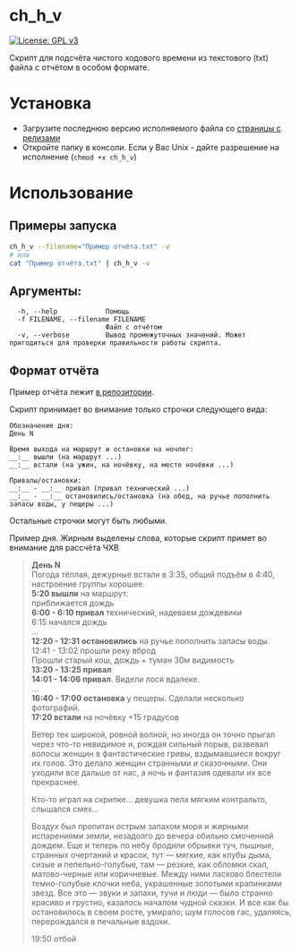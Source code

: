 # ch_h_v

[![License: GPL v3](https://img.shields.io/badge/License-GPLv3-blue.svg)](https://www.gnu.org/licenses/gpl-3.0)

Cкрипт для подсчёта чистого ходового времени из текстового (txt) файла с отчётом в особом формате.  

# Установка

- Загрузите последнюю версию исполняемого файла со [страницы с релизами](https://github.com/nevenkitasuno/ch_h_v/releases)
- Откройте папку в консоли. Если у Вас Unix - дайте разрешение на исполнение (`chmod +x ch_h_v`)

# Использование
  
## Примеры запуска  
```sh
ch_h_v --filename="Пример отчёта.txt" -v  
# или  
cat "Пример отчёта.txt" | ch_h_v -v  
```  

## Аргументы:  
```
  -h, --help            Помощь  
  -f FILENAME, --filename FILENAME  
                        Файл с отчётом  
  -v, --verbose         Вывод промежуточных значений. Может пригодиться для проверки правильности работы скрипта.  
```

## Формат отчёта

Пример отчёта лежит [в репозитории](<https://github.com/nevenkitasuno/ch_h_v/blob/main/Пример отчёта.txt>).  

Скрипт принимает во внимание только строчки следующего вида:  

```
Обозначение дня:  
День N  

Время выхода на маршрут и остановки на ночлег:  
__:__ вышли (на маршрут ...)  
__:__ встали (на ужин, на ночёвку, на месте ночёвки ...)  

Привалы/остановки:  
__:__ - __:__ привал (привал технический ...)  
__:__ - __:__ остановились/остановка (на обед, на ручье пополнить запасы воды, у пещеры ...)  
```

Остальные строчки могут быть любыми.  

Пример дня. Жирным выделены слова, которые скрипт примет во внимание для рассчёта ЧХВ  

> **День N**  
> Погода тёплая, дежурные встали в 3:35, общий подъём в 4:40, настроение группы хорошее.  
> **5:20 вышли** на маршрут.  
> приближается дождь  
> **6:00 - 6:10 привал** технический, надеваем дождевики  
> 6:15 начался дождь  
> ...  
> **12:20 - 12:31 остановились** на ручье пополнить запасы воды.  
> 12:41 - 13:02 прошли реку вброд  
> Прошли старый кош, дождь + туман 30м видимость  
> **13:20 - 13:25 привал**  
> **14:01 - 14:06 привал**. Видели лося вдалеке.  
> ...  
> **16:40 - 17:00 остановка** у пещеры. Сделали несколько фотографий.  
> **17:20 встали** на ночёвку +15 градусов  
>  
> Ветер тек широкой, ровной волной, но иногда он точно прыгал через что-то невидимое и, рождая сильный порыв, развевал волосы женщин в фантастические гривы, вздымавшиеся вокруг их голов. Это делало женщин странными и сказочными. Они уходили все дальше от нас, а ночь и фантазия одевали их все прекраснее.  
>  
> Кто-то играл на скрипке... девушка пела мягким контральто, слышался смех...  
> 
> Воздух был пропитан острым запахом моря и жирными испарениями земли, незадолго до вечера обильно смоченной дождем. Еще и теперь по небу бродили обрывки туч, пышные, странных очертаний и красок, тут — мягкие, как клубы дыма, сизые и пепельно-голубые, там — резкие, как обломки скал, матово-черные или коричневые. Между ними ласково блестели темно-голубые клочки неба, украшенные золотыми крапинками звезд. Все это — звуки и запахи, тучи и люди — было странно красиво и грустно, казалось началом чудной сказки. И все как бы остановилось в своем росте, умирало; шум голосов гас, удаляясь, перерождался в печальные вздохи.  
>  
> 19:50 отбой  
